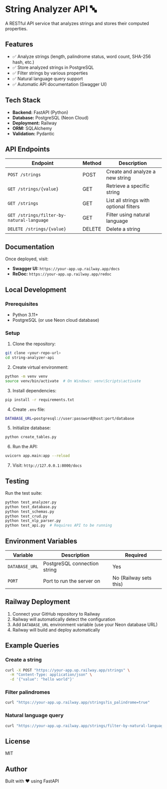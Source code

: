 # String Analyzer API 🔤

A RESTful API service that analyzes strings and stores their computed properties.

## Features

- ✅ Analyze strings (length, palindrome status, word count, SHA-256 hash, etc.)
- ✅ Store analyzed strings in PostgreSQL
- ✅ Filter strings by various properties
- ✅ Natural language query support
- ✅ Automatic API documentation (Swagger UI)

## Tech Stack

- **Backend:** FastAPI (Python)
- **Database:** PostgreSQL (Neon Cloud)
- **Deployment:** Railway
- **ORM:** SQLAlchemy
- **Validation:** Pydantic

## API Endpoints

| Endpoint | Method | Description |
|----------|--------|-------------|
| `POST /strings` | POST | Create and analyze a new string |
| `GET /strings/{value}` | GET | Retrieve a specific string |
| `GET /strings` | GET | List all strings with optional filters |
| `GET /strings/filter-by-natural-language` | GET | Filter using natural language |
| `DELETE /strings/{value}` | DELETE | Delete a string |

## Documentation

Once deployed, visit:
- **Swagger UI:** `https://your-app.up.railway.app/docs`
- **ReDoc:** `https://your-app.up.railway.app/redoc`

## Local Development

### Prerequisites
- Python 3.11+
- PostgreSQL (or use Neon cloud database)

### Setup

1. Clone the repository:
```bash
git clone <your-repo-url>
cd string-analyzer-api
```

2. Create virtual environment:
```bash
python -m venv venv
source venv/bin/activate  # On Windows: venv\Scripts\activate
```

3. Install dependencies:
```bash
pip install -r requirements.txt
```

4. Create `.env` file:
```bash
DATABASE_URL=postgresql://user:password@host:port/database
```

5. Initialize database:
```bash
python create_tables.py
```

6. Run the API:
```bash
uvicorn app.main:app --reload
```

7. Visit: `http://127.0.0.1:8000/docs`

## Testing

Run the test suite:
```bash
python test_analyzer.py
python test_database.py
python test_schemas.py
python test_crud.py
python test_nlp_parser.py
python test_api.py  # Requires API to be running
```

## Environment Variables

| Variable | Description | Required |
|----------|-------------|----------|
| `DATABASE_URL` | PostgreSQL connection string | Yes |
| `PORT` | Port to run the server on | No (Railway sets this) |

## Railway Deployment

1. Connect your GitHub repository to Railway
2. Railway will automatically detect the configuration
3. Add `DATABASE_URL` environment variable (use your Neon database URL)
4. Railway will build and deploy automatically

## Example Queries

### Create a string
```bash
curl -X POST "https://your-app.up.railway.app/strings" \
  -H "Content-Type: application/json" \
  -d '{"value": "hello world"}'
```

### Filter palindromes
```bash
curl "https://your-app.up.railway.app/strings?is_palindrome=true"
```

### Natural language query
```bash
curl "https://your-app.up.railway.app/strings/filter-by-natural-language?query=all%20single%20word%20palindromes"
```

## License

MIT

## Author

Built with ❤️ using FastAPI